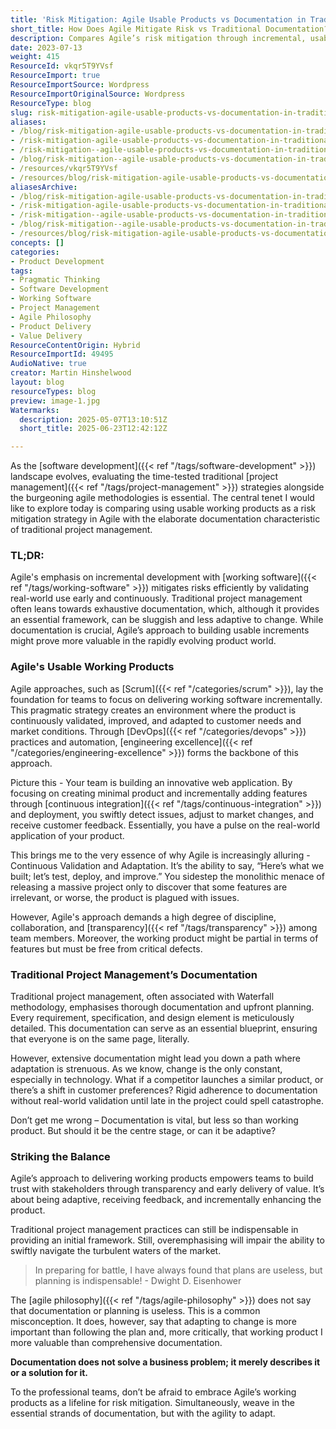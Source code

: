 ```yaml
---
title: 'Risk Mitigation: Agile Usable Products vs Documentation in Traditional Project Management'
short_title: How Does Agile Mitigate Risk vs Traditional Documentation?
description: Compares Agile’s risk mitigation through incremental, usable products with traditional project management’s reliance on documentation, highlighting adaptability and validation.
date: 2023-07-13
weight: 415
ResourceId: vkqr5T9YVsf
ResourceImport: true
ResourceImportSource: Wordpress
ResourceImportOriginalSource: Wordpress
ResourceType: blog
slug: risk-mitigation-agile-usable-products-vs-documentation-in-traditional-project-management
aliases:
- /blog/risk-mitigation-agile-usable-products-vs-documentation-in-traditional-project-management
- /risk-mitigation-agile-usable-products-vs-documentation-in-traditional-project-management
- /risk-mitigation--agile-usable-products-vs-documentation-in-traditional-project-management
- /blog/risk-mitigation--agile-usable-products-vs-documentation-in-traditional-project-management
- /resources/vkqr5T9YVsf
- /resources/blog/risk-mitigation-agile-usable-products-vs-documentation-in-traditional-project-management
aliasesArchive:
- /blog/risk-mitigation-agile-usable-products-vs-documentation-in-traditional-project-management
- /risk-mitigation-agile-usable-products-vs-documentation-in-traditional-project-management
- /risk-mitigation--agile-usable-products-vs-documentation-in-traditional-project-management
- /blog/risk-mitigation--agile-usable-products-vs-documentation-in-traditional-project-management
- /resources/blog/risk-mitigation-agile-usable-products-vs-documentation-in-traditional-project-management
concepts: []
categories:
- Product Development
tags:
- Pragmatic Thinking
- Software Development
- Working Software
- Project Management
- Agile Philosophy
- Product Delivery
- Value Delivery
ResourceContentOrigin: Hybrid
ResourceImportId: 49495
AudioNative: true
creator: Martin Hinshelwood
layout: blog
resourceTypes: blog
preview: image-1.jpg
Watermarks:
  description: 2025-05-07T13:10:51Z
  short_title: 2025-06-23T12:42:12Z

---
```

As the [software development]({{< ref "/tags/software-development" >}}) landscape evolves, evaluating the time-tested traditional [project management]({{< ref "/tags/project-management" >}}) strategies alongside the burgeoning agile methodologies is essential. The central tenet I would like to explore today is comparing using usable working products as a risk mitigation strategy in Agile with the elaborate documentation characteristic of traditional project management.

### TL;DR:

Agile's emphasis on incremental development with [working software]({{< ref "/tags/working-software" >}}) mitigates risks efficiently by validating real-world use early and continuously. Traditional project management often leans towards exhaustive documentation, which, although it provides an essential framework, can be sluggish and less adaptive to change. While documentation is crucial, Agile’s approach to building usable increments might prove more valuable in the rapidly evolving product world.

### Agile's Usable Working Products

Agile approaches, such as [Scrum]({{< ref "/categories/scrum" >}}), lay the foundation for teams to focus on delivering working software incrementally. This pragmatic strategy creates an environment where the product is continuously validated, improved, and adapted to customer needs and market conditions. Through [DevOps]({{< ref "/categories/devops" >}}) practices and automation, [engineering excellence]({{< ref "/categories/engineering-excellence" >}}) forms the backbone of this approach.

Picture this - Your team is building an innovative web application. By focusing on creating minimal product and incrementally adding features through [continuous integration]({{< ref "/tags/continuous-integration" >}}) and deployment, you swiftly detect issues, adjust to market changes, and receive customer feedback. Essentially, you have a pulse on the real-world application of your product.

This brings me to the very essence of why Agile is increasingly alluring - Continuous Validation and Adaptation. It’s the ability to say, “Here’s what we built; let’s test, deploy, and improve.” You sidestep the monolithic menace of releasing a massive project only to discover that some features are irrelevant, or worse, the product is plagued with issues.

However, Agile's approach demands a high degree of discipline, collaboration, and [transparency]({{< ref "/tags/transparency" >}}) among team members. Moreover, the working product might be partial in terms of features but must be free from critical defects.

### Traditional Project Management’s Documentation

Traditional project management, often associated with Waterfall methodology, emphasises thorough documentation and upfront planning. Every requirement, specification, and design element is meticulously detailed. This documentation can serve as an essential blueprint, ensuring that everyone is on the same page, literally.

However, extensive documentation might lead you down a path where adaptation is strenuous. As we know, change is the only constant, especially in technology. What if a competitor launches a similar product, or there’s a shift in customer preferences? Rigid adherence to documentation without real-world validation until late in the project could spell catastrophe.

Don’t get me wrong – Documentation is vital, but less so than working product. But should it be the centre stage, or can it be adaptive?

### Striking the Balance

Agile’s approach to delivering working products empowers teams to build trust with stakeholders through transparency and early delivery of value. It’s about being adaptive, receiving feedback, and incrementally enhancing the product.

Traditional project management practices can still be indispensable in providing an initial framework. Still, overemphasising will impair the ability to swiftly navigate the turbulent waters of the market.

> In preparing for battle, I have always found that plans are useless, but planning is indispensable! - Dwight D. Eisenhower

The [agile philosophy]({{< ref "/tags/agile-philosophy" >}}) does not say that documentation or planning is useless. This is a common misconception. It does, however, say that adapting to change is more important than following the plan and, more critically, that working product I more valuable than comprehensive documentation.

**Documentation does not solve a business problem; it merely describes it or a solution for it.**

To the professional teams, don’t be afraid to embrace Agile’s working products as a lifeline for risk mitigation. Simultaneously, weave in the essential strands of documentation, but with the agility to adapt.
